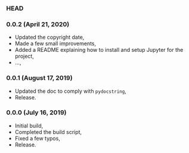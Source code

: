 ### HEAD

### 0.0.2 (April 21, 2020)

  * Updated the copyright date,
  * Made a few small improvements,
  * Added a README explaining how to install and setup Jupyter for the project,
  * ...,


### 0.0.1 (August 17, 2019)

  * Updated the doc to comply with `pydocstring`,
  * Release.


### 0.0.0 (July 16, 2019)

  * Initial build,
  * Completed the build script,
  * Fixed a few typos,
  * Release.
